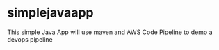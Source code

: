 # simplejavaapp
This simple Java App will use maven and AWS Code Pipeline to demo a devops pipeline
